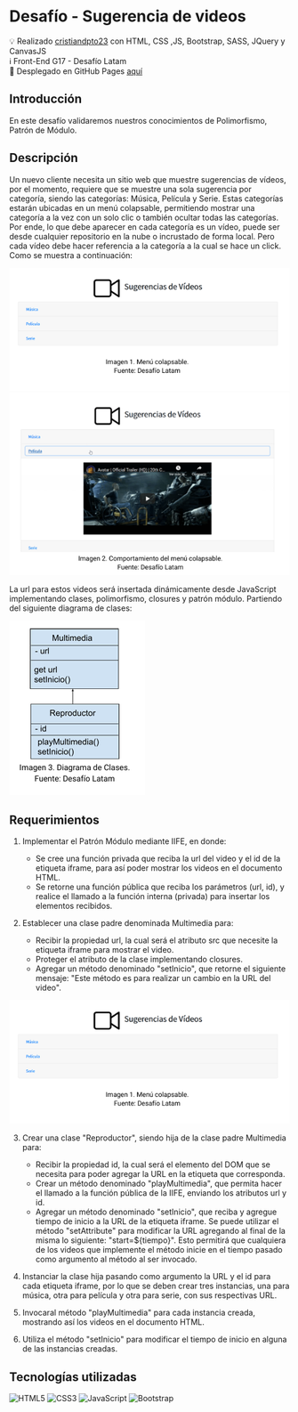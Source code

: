 # Desafío - Sugerencia de videos

💡 Realizado [cristiandpto23](https://github.com/cristiandpto23) con HTML, CSS ,JS, Bootstrap, SASS, JQuery y CanvasJS<br>
ℹ Front-End G17 - Desafío Latam<br>
🔗 Desplegado en GitHub Pages [aquí](#)

## Introducción

En este desafío validaremos nuestros conocimientos de Polimorfismo, Patrón de Módulo.

## Descripción

Un nuevo cliente necesita un sitio web que muestre sugerencias de vídeos, por el momento,  requiere que se muestre una sola sugerencia por categoría, siendo las categorías: Música,  Película y Serie. Estas categorías estarán ubicadas en un menú colapsable, permitiendo  mostrar una categoría a la vez con un solo clic o también ocultar todas las categorías. Por  ende, lo que debe aparecer en cada categoría es un vídeo, puede ser desde cualquier  repositorio en la nube o incrustado de forma local. Pero cada vídeo debe hacer referencia a  la categoría a la cual se hace un click. Como se muestra a continuación:

![alt text](image.png)
![alt text](image-1.png)

La url para estos videos será insertada  dinámicamente desde JavaScript implementando clases, polimorfismo, closures y patrón  módulo. Partiendo del siguiente diagrama de clases:

![alt text](image-2.png)


## Requerimientos

1. Implementar el Patrón Módulo mediante IIFE, en donde:

    - Se cree una función privada que reciba la url del video y el id de la etiqueta iframe, para así poder mostrar los videos en el documento HTML.
    - Se retorne una función pública que reciba los parámetros (url, id), y realice el llamado a la función interna (privada) para insertar los elementos recibidos.

2. Establecer una clase padre denominada Multimedia para:

    - Recibir la propiedad url, la cual será el atributo src que necesite la etiqueta iframe para mostrar el video.
    - Proteger el atributo de la clase implementando closures.
    - Agregar un método denominado "setInicio", que retorne el siguiente mensaje: "Este método es para realizar un cambio en la URL del video".

![alt text](image.png)

3. Crear una clase "Reproductor", siendo hija de la clase padre Multimedia para:

    - Recibir la propiedad id, la cual será el elemento del DOM que se necesita para poder agregar la URL en la etiqueta que corresponda.
    - Crear un método denominado "playMultimedia", que permita hacer el llamado a la función pública de la IIFE, enviando los atributos url y id.
    - Agregar un método denominado "setInicio", que reciba y agregue tiempo de inicio a la URL de la etiqueta iframe. Se puede utilizar el método "setAttribute" para modificar la URL agregando al final de la misma lo siguiente: "start=${tiempo}". Esto permitirá que cualquiera  de los videos que implemente el método inicie en el tiempo pasado como argumento al método al ser invocado.

4. Instanciar la clase hija pasando como argumento la URL y el id para cada etiqueta iframe, por lo que se deben crear tres instancias, una para música, otra para película y otra para serie, con sus respectivas URL.

5. Invocaral método "playMultimedia" para cada instancia creada, mostrando así los videos en el documento HTML.

6. Utiliza el método "setInicio" para modificar el tiempo de inicio en alguna de las instancias creadas.

## Tecnologías utilizadas

![HTML5](https://img.shields.io/badge/HTML5-E34F26?style=for-the-badge&logo=html5&logoColor=white) ![CSS3](https://img.shields.io/badge/CSS3-1572B6?style=for-the-badge&logo=css3&logoColor=white) ![JavaScript](https://img.shields.io/badge/JavaScript-323330?style=for-the-badge&logo=javascript&logoColor=F7DF1E) ![Bootstrap](https://img.shields.io/badge/Bootstrap-563D7C?style=for-the-badge&logo=bootstrap&logoColor=white) 